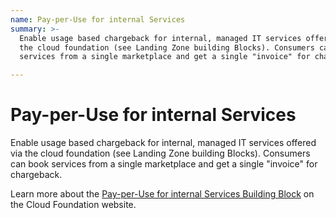 ```yaml
---
name: Pay-per-Use for internal Services
summary: >-
  Enable usage based chargeback for internal, managed IT services offered via
  the cloud foundation (see Landing Zone building Blocks). Consumers can book
  services from a single marketplace and get a single "invoice" for chargeback. 

---
```


# Pay-per-Use for internal Services

Enable usage based chargeback for internal, managed IT services offered via the cloud foundation (see Landing Zone building Blocks). Consumers can book services from a single marketplace and get a single "invoice" for chargeback. 

Learn more about the [Pay-per-Use for internal Services Building Block](https://cloudfoundation.meshcloud.io/maturity-model/cost-management/pay-per-use-for-internal-services.html) on the Cloud Foundation website.
